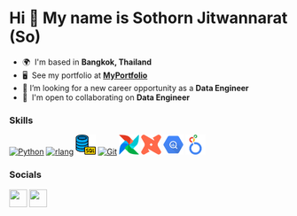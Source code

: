 Hi 👋 My name is Sothorn Jitwannarat (So)
=========================================

* 🌍  I'm based in **Bangkok, Thailand**
* 🖥️  See my portfolio at **[MyPortfolio](http://valley-cousin-5bf.notion.site/Hi-I-m-Sothorn-452a515c97c2456a81a922516422545a)**
* 🤔  I’m looking for a new career opportunity as a **Data Engineer**
* 🤝  I'm open to collaborating on **Data Engineer**

### Skills


<p align="left">
<a href="https://www.python.org/" target="_blank" rel="noreferrer"><img src="https://raw.githubusercontent.com/danielcranney/readme-generator/main/public/icons/skills/python-colored.svg" width="36" height="36" alt="Python" /></a>
<a href="https://www.r-project.org/" target="_blank" rel="noreferrer"><img src="https://raw.githubusercontent.com/danielcranney/readme-generator/main/public/icons/skills/rlang-colored.svg" width="36" height="36" alt="rlang" /></a>
<a href="https://www.sqltutorial.org/" target="_blank" rel="noreferrer"><img src="./images/SQL.png" width="36" height="36" alt="SQL" /></a>
<a href="https://git-scm.com/" target="_blank" rel="noreferrer"><img src="https://raw.githubusercontent.com/danielcranney/readme-generator/main/public/icons/skills/git-colored.svg" width="36" height="36" alt="Git" /></a>
<a href="https://airflow.apache.org/" target="_blank" rel="noreferrer"><img src="./images/Airflow.png" width="36" height="36" alt="Airflow" /></a>
<a href="https://www.getdbt.com/" target="_blank" rel="noreferrer"><img src="./images/dbt.png" width="36" height="36" alt="dbt" /></a>
<a href="https://cloud.google.com/bigquery" target="_blank" rel="noreferrer"><img src="./images/BigQuery.png" width="36" height="36" alt="BigQuery" /></a>
<a href="https://lookerstudio.google.com/" target="_blank" rel="noreferrer"><img src="./images/LookerStudio.png" width="36" height="36" alt="LookerStudio" /></a>
</p>


### Socials

<p align="left"> <a href="https://www.github.com/Bojungkrub" target="_blank" rel="noreferrer"><img src="https://raw.githubusercontent.com/danielcranney/readme-generator/main/public/icons/socials/github.svg" width="32" height="32" /></a> <a href="https://www.linkedin.com/in/sothorn-jitwannarat-637788240" target="_blank" rel="noreferrer"><img src="https://raw.githubusercontent.com/danielcranney/readme-generator/main/public/icons/socials/linkedin.svg" width="32" height="32" /></a></p>
